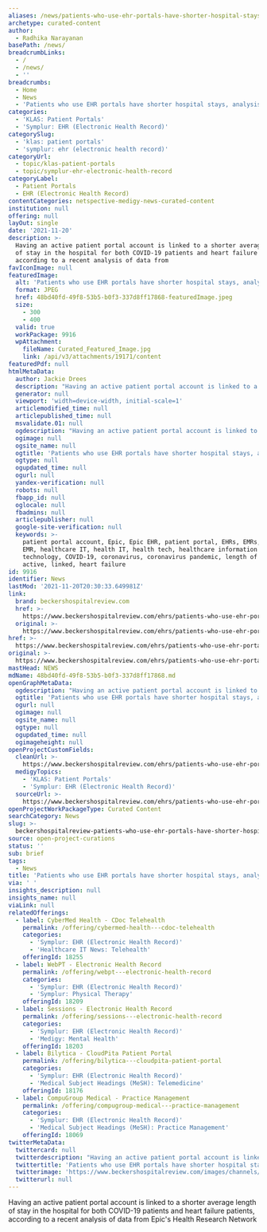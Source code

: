 ```yaml
---
aliases: /news/patients-who-use-ehr-portals-have-shorter-hospital-stays-analysis-finds
archetype: curated-content
author:
  - Radhika Narayanan
basePath: /news/
breadcrumbLinks:
  - /
  - /news/
  - ''
breadcrumbs:
  - Home
  - News
  - 'Patients who use EHR portals have shorter hospital stays, analysis finds'
categories:
  - 'KLAS: Patient Portals'
  - 'Symplur: EHR (Electronic Health Record)'
categorySlug:
  - 'klas: patient portals'
  - 'symplur: ehr (electronic health record)'
categoryUrl:
  - topic/klas-patient-portals
  - topic/symplur-ehr-electronic-health-record
categoryLabel:
  - Patient Portals
  - EHR (Electronic Health Record)
contentCategories: netspective-medigy-news-curated-content
institution: null
offering: null
layOut: single
date: '2021-11-20'
description: >-
  Having an active patient portal account is linked to a shorter average length
  of stay in the hospital for both COVID-19 patients and heart failure patients,
  according to a recent analysis of data from
favIconImage: null
featuredImage:
  alt: 'Patients who use EHR portals have shorter hospital stays, analysis finds'
  format: JPEG
  href: 48bd40fd-49f8-53b5-b0f3-337d8ff17868-featuredImage.jpeg
  size:
    - 300
    - 400
  valid: true
  workPackage: 9916
  wpAttachment:
    fileName: Curated_Featured_Image.jpg
    link: /api/v3/attachments/19171/content
featuredPdf: null
htmlMetaData:
  author: Jackie Drees
  description: "Having an active patient portal account is linked to a shorter average length of stay in the hospital for both COVID-19 patients and heart failure patients, according to a recent analysis of data from Epic's Health Research Network.\_"
  generator: null
  viewport: 'width=device-width, initial-scale=1'
  articlemodified_time: null
  articlepublished_time: null
  msvalidate.01: null
  ogdescription: "Having an active patient portal account is linked to a shorter average length of stay in the hospital for both COVID-19 patients and heart failure patients, according to a recent analysis of data from Epic's Health Research Network.\_"
  ogimage: null
  ogsite_name: null
  ogtitle: 'Patients who use EHR portals have shorter hospital stays, analysis finds'
  ogtype: null
  ogupdated_time: null
  ogurl: null
  yandex-verification: null
  robots: null
  fbapp_id: null
  oglocale: null
  fbadmins: null
  articlepublisher: null
  google-site-verification: null
  keywords: >-
    patient portal account, Epic, Epic EHR, patient portal, EHRs, EMRs, EHR,
    EMR, healthcare IT, health IT, health tech, healthcare information
    technology, COVID-19, coronavirus, coronavirus pandemic, length of stay,
    active, linked, heart failure
id: 9916
identifier: News
lastMod: '2021-11-20T20:30:33.649981Z'
link:
  brand: beckershospitalreview.com
  href: >-
    https://www.beckershospitalreview.com/ehrs/patients-who-use-ehr-portals-have-shorter-hospital-stays-analysis-finds.html
  original: >-
    https://www.beckershospitalreview.com/ehrs/patients-who-use-ehr-portals-have-shorter-hospital-stays-analysis-finds.html
href: >-
  https://www.beckershospitalreview.com/ehrs/patients-who-use-ehr-portals-have-shorter-hospital-stays-analysis-finds.html
original: >-
  https://www.beckershospitalreview.com/ehrs/patients-who-use-ehr-portals-have-shorter-hospital-stays-analysis-finds.html
mastHead: NEWS
mdName: 48bd40fd-49f8-53b5-b0f3-337d8ff17868.md
openGraphMetaData:
  ogdescription: "Having an active patient portal account is linked to a shorter average length of stay in the hospital for both COVID-19 patients and heart failure patients, according to a recent analysis of data from Epic's Health Research Network.\_"
  ogtitle: 'Patients who use EHR portals have shorter hospital stays, analysis finds'
  ogurl: null
  ogimage: null
  ogsite_name: null
  ogtype: null
  ogupdated_time: null
  ogimageheight: null
openProjectCustomFields:
  cleanUrl: >-
    https://www.beckershospitalreview.com/ehrs/patients-who-use-ehr-portals-have-shorter-hospital-stays-analysis-finds.html
  medigyTopics:
    - 'KLAS: Patient Portals'
    - 'Symplur: EHR (Electronic Health Record)'
  sourceUrl: >-
    https://www.beckershospitalreview.com/ehrs/patients-who-use-ehr-portals-have-shorter-hospital-stays-analysis-finds.html
openProjectWorkPackageType: Curated Content
searchCategory: News
slug: >-
  beckershospitalreview-patients-who-use-ehr-portals-have-shorter-hospital-stays-analysis-finds
source: open-project-curations
status: ''
sub: brief
tags:
  - News
title: 'Patients who use EHR portals have shorter hospital stays, analysis finds'
via: ' '
insights_description: null
insights_name: null
viaLink: null
relatedOfferings:
  - label: CyberMed Health - CDoc Telehealth
    permalink: /offering/cybermed-health---cdoc-telehealth
    categories:
      - 'Symplur: EHR (Electronic Health Record)'
      - 'Healthcare IT News: Telehealth'
    offeringId: 18255
  - label: WebPT - Electronic Health Record
    permalink: /offering/webpt---electronic-health-record
    categories:
      - 'Symplur: EHR (Electronic Health Record)'
      - 'Symplur: Physical Therapy'
    offeringId: 18209
  - label: Sessions - Electronic Health Record
    permalink: /offering/sessions---electronic-health-record
    categories:
      - 'Symplur: EHR (Electronic Health Record)'
      - 'Medigy: Mental Health'
    offeringId: 18203
  - label: Bilytica - CloudPita Patient Portal
    permalink: /offering/bilytica---cloudpita-patient-portal
    categories:
      - 'Symplur: EHR (Electronic Health Record)'
      - 'Medical Subject Headings (MeSH): Telemedicine'
    offeringId: 18176
  - label: CompuGroup Medical - Practice Management
    permalink: /offering/compugroup-medical---practice-management
    categories:
      - 'Symplur: EHR (Electronic Health Record)'
      - 'Medical Subject Headings (MeSH): Practice Management'
    offeringId: 18069
twitterMetaData:
  twittercard: null
  twitterdescription: "Having an active patient portal account is linked to a shorter average length of stay in the hospital for both COVID-19 patients and heart failure patients, according to a recent analysis of data from Epic's Health Research Network.\_"
  twittertitle: 'Patients who use EHR portals have shorter hospital stays, analysis finds'
  twitterimage: 'https://www.beckershospitalreview.com/images/channels/ehrs/5.jpg'
  twitterurl: null
---
```

<p>Having an active patient portal account is linked to a shorter average length of stay in the hospital for both COVID-19 patients and heart failure patients, according to a recent analysis of data from Epic's Health Research Network<br>&nbsp;</p>